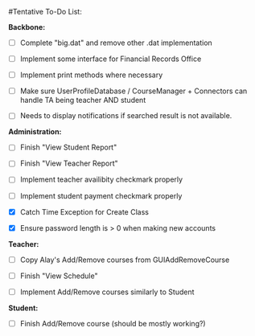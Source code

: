 #Tentative To-Do List:

**Backbone:**

- [ ] Complete "big.dat" and remove other .dat implementation

- [ ] Implement some interface for Financial Records Office

- [ ] Implement print methods where necessary

- [ ] Make sure UserProfileDatabase / CourseManager + Connectors can handle TA being teacher AND student

- [ ] Needs to display notifications if searched result is not available. 

**Administration:**

- [ ] Finish "View Student Report"

- [ ] Finish "View Teacher Report"

- [ ] Implement teacher availibity checkmark properly

- [ ] Implement student payment checkmark properly

- [x] Catch Time Exception for Create Class

- [x] Ensure password length is > 0 when making new accounts

**Teacher:**

- [ ] Copy Alay's Add/Remove courses from GUIAddRemoveCourse

- [ ] Finish "View Schedule"

- [ ] Implement Add/Remove courses similarly to Student

**Student:**

- [ ] Finish Add/Remove course (should be mostly working?)
